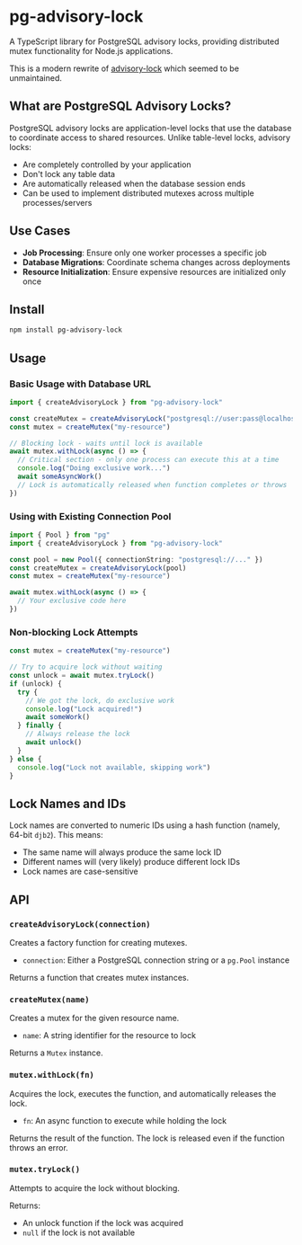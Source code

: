 # pg-advisory-lock

A TypeScript library for PostgreSQL advisory locks, providing distributed mutex functionality for Node.js applications.

This is a modern rewrite of [advisory-lock](https://github.com/olalonde/advisory-lock) which seemed to be unmaintained.

## What are PostgreSQL Advisory Locks?

PostgreSQL advisory locks are application-level locks that use the database to coordinate access to shared resources. Unlike table-level locks, advisory locks:

- Are completely controlled by your application
- Don't lock any table data
- Are automatically released when the database session ends
- Can be used to implement distributed mutexes across multiple processes/servers

## Use Cases

- **Job Processing**: Ensure only one worker processes a specific job
- **Database Migrations**: Coordinate schema changes across deployments
- **Resource Initialization**: Ensure expensive resources are initialized only once

## Install

```sh
npm install pg-advisory-lock
```

## Usage

### Basic Usage with Database URL

```ts
import { createAdvisoryLock } from "pg-advisory-lock"

const createMutex = createAdvisoryLock("postgresql://user:pass@localhost/db")
const mutex = createMutex("my-resource")

// Blocking lock - waits until lock is available
await mutex.withLock(async () => {
  // Critical section - only one process can execute this at a time
  console.log("Doing exclusive work...")
  await someAsyncWork()
  // Lock is automatically released when function completes or throws
})
```

### Using with Existing Connection Pool

```ts
import { Pool } from "pg"
import { createAdvisoryLock } from "pg-advisory-lock"

const pool = new Pool({ connectionString: "postgresql://..." })
const createMutex = createAdvisoryLock(pool)
const mutex = createMutex("my-resource")

await mutex.withLock(async () => {
  // Your exclusive code here
})
```

### Non-blocking Lock Attempts

```ts
const mutex = createMutex("my-resource")

// Try to acquire lock without waiting
const unlock = await mutex.tryLock()
if (unlock) {
  try {
    // We got the lock, do exclusive work
    console.log("Lock acquired!")
    await someWork()
  } finally {
    // Always release the lock
    await unlock()
  }
} else {
  console.log("Lock not available, skipping work")
}
```

## Lock Names and IDs

Lock names are converted to numeric IDs using a hash function (namely, 64-bit `djb2`). This means:

- The same name will always produce the same lock ID
- Different names will (very likely) produce different lock IDs
- Lock names are case-sensitive

## API

### `createAdvisoryLock(connection)`

Creates a factory function for creating mutexes.

- `connection`: Either a PostgreSQL connection string or a `pg.Pool` instance

Returns a function that creates mutex instances.

### `createMutex(name)`

Creates a mutex for the given resource name.

- `name`: A string identifier for the resource to lock

Returns a `Mutex` instance.

### `mutex.withLock(fn)`

Acquires the lock, executes the function, and automatically releases the lock.

- `fn`: An async function to execute while holding the lock

Returns the result of the function. The lock is released even if the function throws an error.

### `mutex.tryLock()`

Attempts to acquire the lock without blocking.

Returns:

- An unlock function if the lock was acquired
- `null` if the lock is not available
